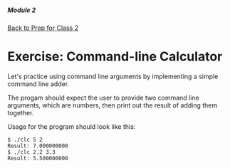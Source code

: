 ##### Module 2
[Back to Prep for Class 2](../../class2-prep)
# Exercise: Command-line Calculator

Let's practice using command line arguments by implementing a simple command line adder.

The progam should expect the user to provide two command line arguments, which are numbers, then print out the result of adding them together.

Usage for the program should look like this:
```
$ ./clc 5 2
Result: 7.000000000
$ ./clc 2.2 3.3
Result: 5.500000000
```
